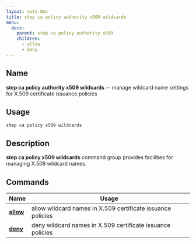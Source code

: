 ```yaml
---
layout: auto-doc
title: step ca policy authority x509 wildcards
menu:
  docs:
    parent: step ca policy authority x509
    children:
      - allow
      - deny
---
```


## Name
**step ca policy authority x509 wildcards** -- manage wildcard name settings for X.509 certificate issuance policies

## Usage

```raw
step ca policy x509 wildcards
```

## Description

**step ca policy x509 wildcards** command group provides facilities for managing X.509 wildcard names.

## Commands


| Name | Usage |
|---|---|
| **[allow](allow/)** | allow wildcard names in X.509 certificate issuance policies |
| **[deny](deny/)** | deny wildcard names in X.509 certificate issuance policies |

